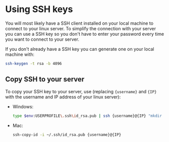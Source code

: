 # Using SSH keys

You will most likely have a SSH client installed on your local machine to connect to your linux server.
To simplify the connection with your server you can use a SSH key so you don't have to enter your password every time you want to connect to your server.

If you don't already have a SSH key you can generate one on your local machine with:

```bash
ssh-keygen -t rsa -b 4096
```

## Copy SSH to your server

To copy your SSH key to your server, use (replacing `{username}` and `{IP}` with the username and IP address of your linux server):

- Windows:

  ```bash
  type $env:USERPROFILE\.ssh\id_rsa.pub | ssh {username}@{IP} "mkdir -p ~/.ssh && cat >> ~/.ssh/authorized_keys"
  ```

- Mac:

  ```bash
  ssh-copy-id -i ~/.ssh/id_rsa.pub {username}@{IP}
  ```
